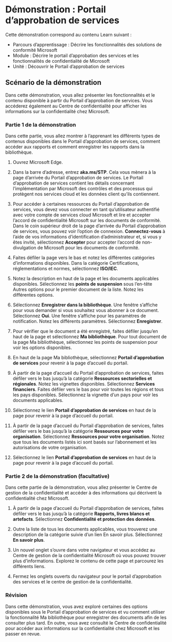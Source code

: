 <!---
---
Démonstration : Titre : « Portail d’approbation de services » Parcours d’apprentissage/Module/Unité : « Parcours d’apprentissage : Décrire les fonctionnalités des solutions de conformité Microsoft ; Module 1 : Décrire le portail d’approbation des services et les fonctionnalités de confidentialité de Microsoft ; Unité 2 : Découvrir le portail d’approbation de services »
---
--->

# Démonstration : Portail d’approbation de services

Cette démonstration correspond au contenu Learn suivant :

- Parcours d’apprentissage : Décrire les fonctionnalités des solutions de conformité Microsoft
- Module : Décrire le portail d’approbation des services et les fonctionnalités de confidentialité de Microsoft
- Unité : Découvrir le Portail d’approbation de services

## Scénario de la démonstration

Dans cette démonstration, vous allez présenter les fonctionnalités et le contenu disponible à partir du Portail d’approbation de services. Vous accéderez également au Centre de confidentialité pour afficher les informations sur la confidentialité chez Microsoft.

### Partie 1 de la démonstration

Dans cette partie, vous allez montrer à l’apprenant les différents types de contenus disponibles dans le Portail d’approbation de services, comment accéder aux rapports et comment enregistrer les rapports dans la bibliothèque.

1. Ouvrez Microsoft Edge.

1. Dans la barre d’adresse, entrez **aka.ms/STP**. Cela vous mènera à la page d’arrivée du Portail d’approbation de services. Le Portail d’approbation de services contient les détails concernant l’implémentation par Microsoft des contrôles et des processus qui protègent nos services cloud et les données client qu’ils contiennent.

1. Pour accéder à certaines ressources du Portail d’approbation de services, vous devez vous connecter en tant qu’utilisateur authentifié avec votre compte de services cloud Microsoft et lire et accepter l’accord de confidentialité Microsoft sur les documents de conformité. Dans le coin supérieur droit de la page d’arrivée du Portail d’approbation de services, vous pouvez voir l’option de connexion.  **Connectez-vous** à l’aide de vos informations d’identification d’administrateur et, si vous y êtes invité, sélectionnez **Accepter** pour accepter l’accord de non-divulgation de Microsoft pour les documents de conformité.

1. Faites défiler la page vers le bas et notez les différentes catégories d’informations disponibles. Dans la catégorie Certifications, réglementations et normes, sélectionnez **ISO/IEC**.

1. Notez la description en haut de la page et les documents applicables disponibles.  Sélectionnez les **points de suspension** sous l’en-tête Autres options pour le premier document de la liste.  Notez les différentes options.

1. Sélectionnez **Enregistrer dans la bibliothèque**.  Une fenêtre s’affiche pour vous demander si vous souhaitez vous abonner à ce document.  Sélectionnez **Oui**. Une fenêtre s’affiche pour les paramètres de notification. Notez les différents paramètres. Sélectionnez **Enregistrer**.

1. Pour vérifier que le document a été enregistré, faites défiler jusqu’en haut de la page et sélectionnez **Ma bibliothèque**.  Pour tout document de la page Ma bibliothèque, sélectionnez les points de suspension pour voir les options disponibles.

1. En haut de la page Ma bibliothèque, sélectionnez **Portail d’approbation de services** pour revenir à la page d’accueil du portail.

1. À partir de la page d’accueil du Portail d’approbation de services, faites défiler vers le bas jusqu’à la catégorie **Ressources sectorielles et régionales**.  Notez les vignettes disponibles.  Sélectionnez **Services financiers**.  Faites défiler vers le bas pour voir toutes les régions et tous les pays disponibles.  Sélectionnez la vignette d’un pays pour voir les documents applicables.

1. Sélectionnez le lien **Portail d’approbation de services** en haut de la page pour revenir à la page d’accueil du portail.

1. À partir de la page d’accueil du Portail d’approbation de services, faites défiler vers le bas jusqu’à la catégorie **Ressources pour votre organisation**. Sélectionnez **Ressources pour votre organisation**.  Notez que tous les documents listés ici sont basés sur l’abonnement et les autorisations de votre organisation.

1. Sélectionnez le lien **Portail d’approbation de services** en haut de la page pour revenir à la page d’accueil du portail.

### Partie 2 de la démonstration (facultative)

Dans cette partie de la démonstration, vous allez présenter le Centre de gestion de la confidentialité et accéder à des informations qui décrivent la confidentialité chez Microsoft.

1. À partir de la page d’accueil du Portail d’approbation de services, faites défiler vers le bas jusqu’à la catégorie **Rapports, livres blancs et artefacts**. Sélectionnez **Confidentialité et protection des données**.  

1. Outre la liste de tous les documents applicables, vous trouverez une description de la catégorie suivie d’un lien En savoir plus.  Sélectionnez **En savoir plus**.

1. Un nouvel onglet s’ouvre dans votre navigateur et vous accédez au Centre de gestion de la confidentialité Microsoft où vous pouvez trouver plus d’informations. Explorez le contenu de cette page et parcourez les différents liens.

1. Fermez les onglets ouverts du navigateur pour le portail d’approbation des services et le centre de gestion de la confidentialité.

### Révision

Dans cette démonstration, vous avez exploré certaines des options disponibles sous le Portail d’approbation de services et vu comment utiliser la fonctionnalité Ma bibliothèque pour enregistrer des documents afin de les consulter plus tard.  En outre, vous avez consulté le Centre de confidentialité pour accéder aux informations sur la confidentialité chez Microsoft et les passer en revue.
